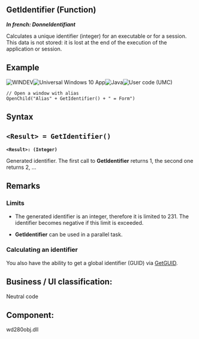 


## GetIdentifier (Function)

***In french: DonneIdentifiant***



<a name="XUse"></a>
<a name="Use"></a>
<a name="description"></a>
Calculates a unique identifier (integer) for an executable or for a session. This data is not stored: it is lost at the end of the execution of the application or session.


<a name="Example1"></a>
<a name="sample_code"></a>

## Example

![WINDEV](https://doc.pcsoft.fr/ext/images/us/WD.png)![Universal Windows 10 App](https://doc.pcsoft.fr/ext/images/us/UNIVERSALAPP.png)![Java](https://doc.pcsoft.fr/ext/images/us/JAVA.png)![User code (UMC)](https://doc.pcsoft.fr/ext/images/us/MCU.png) 
```wl
// Open a window with alias
OpenChild("Alias" + GetIdentifier() + " = Form")
```
<a name="Example2"></a>

<a name="XSYNTAX"></a>
<a name="SYNTAX1"></a>

## Syntax

`<Result> = GetIdentifier()`
---

**`<Result>: (Integer)`**

Generated identifier. The first call to **GetIdentifier** returns 1, the second one returns 2, ...  



<a name="NOTE0"></a>
<a name="NOTE0_1"></a>

## Remarks


### Limits
<a name="limits_ELTPARAGRAPHE000077"></a>

- The generated identifier is an integer, therefore it is limited to 231. The identifier becomes negative if this limit is exceeded.

- **GetIdentifier** can be used in a parallel task.





### Calculating an identifier
<a name="calculating_identifier_ELTPARAGRAPHE000093"></a>

You also have the ability to get a global identifier (GUID) via [GetGUID](../WDLang1/1000018857.md).

<a name="XComponent"></a>

## Business / UI classification:
Neutral code
## Component:
wd280obj.dll
